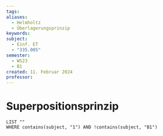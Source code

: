 ```yaml
---
tags: 
aliases:
  - Helmholtz
  - Überlagerungsprinzip
keywords: 
subject:
  - Einf. ET
  - "335.005"
semester:
  - WS23
  - B1
created: 11. Februar 2024
professor:
---
```

 

# Superpositionsprinzip

```dataview
LIST ""
WHERE contains(subject, "1") AND !contains(subject, "B1")
```